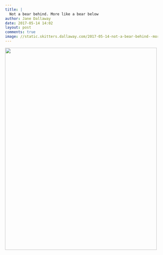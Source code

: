 ```yaml
---
title: |
  Not a bear behind. More like a bear below
author: Jane Dallaway
date: 2017-05-14 14:02
layout: post
comments: true
image: //static.skitters.dallaway.com/2017-05-14-not-a-bear-behind--more-like-a-bear-below-thumb-IMG_4587.JPG
---
```


<div>
        <a href="//static.skitters.dallaway.com/2017-05-14-not-a-bear-behind--more-like-a-bear-below-fullsize-IMG_4587.JPG">
          <img src="//static.skitters.dallaway.com/2017-05-14-not-a-bear-behind--more-like-a-bear-below-thumb-IMG_4587.JPG" width="500" height="667"/>
        </a>
      </div>


  
      